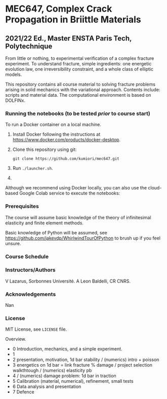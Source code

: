 # MEC647, Complex Crack Propagation in Briittle Materials
## 2021/22 Ed., Master ENSTA Paris Tech, Polytechnique

From little or nothing, to experimental verification of a complex fracture experiment.
To understand fracture, simple ingredients: one energetic evolution law, one irreversibility constraint, and a whole class of elliptic models.

This repository contains all course material to solving fracture problems arising in solid mechanics with
the variational approach. 
Contents include: scripts and material data.
The computational environment is based on DOLFINx. 

### Running the notebooks (to be tested *prior* to course start)

To run a Docker container on a local machine.

1. Install Docker following the instructions at
   https://www.docker.com/products/docker-desktop.

2. Clone this repository using git:

       git clone https://github.com/kumiori/mec647.git

3. Run `./launcher.sh`.
4. 
Although we recommend using Docker locally, you can also use the cloud-based Google Colab service to execute the notebooks:

### Prerequisites

The course will assume basic knowledge of the theory of infinitesimal elasticity and
finite element methods.

Basic knowledge of Python will be assumed, see https://github.com/jakevdp/WhirlwindTourOfPython
to brush up if you feel unsure.

### Course Schedule

### Instructors/Authors

V Lazarus, Sorbonnes Université.
A Leon Baldelli, CR CNRS.

### Acknowledgements

Nan

### License

MIT License, see `LICENSE` file.


Overview.

- 0 Introduction, mechanics, and a simple experiment.
- 1 
- 2 presentation, motivation, 1d bar stability / (numerics) intro + poisson
- 3 energetics on 1d bar = link fracture % damage / project selection walkthtough / (numerics) elasticity pb
- 4  / (numerics) damage problem: 1d bar in traction
- 5 Calibration (material, numerical), refinement, small tests
- 6 Data analysis and presentation
- 7 Defence
